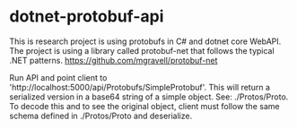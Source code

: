 # dotnet-protobuf-api

This is research project is using protobufs in C# and dotnet core WebAPI. The project is using a library called protobuf-net that follows the typical .NET patterns.
 https://github.com/mgravell/protobuf-net

Run API and point client to 'http://localhost:5000/api/Protobufs/SimpleProtobuf'. This will return a serialized version in a base64 string of a simple object. See: ./Protos/Proto. To decode this and to see the original object, client must follow the same schema defined in ./Protos/Proto and deserialize.